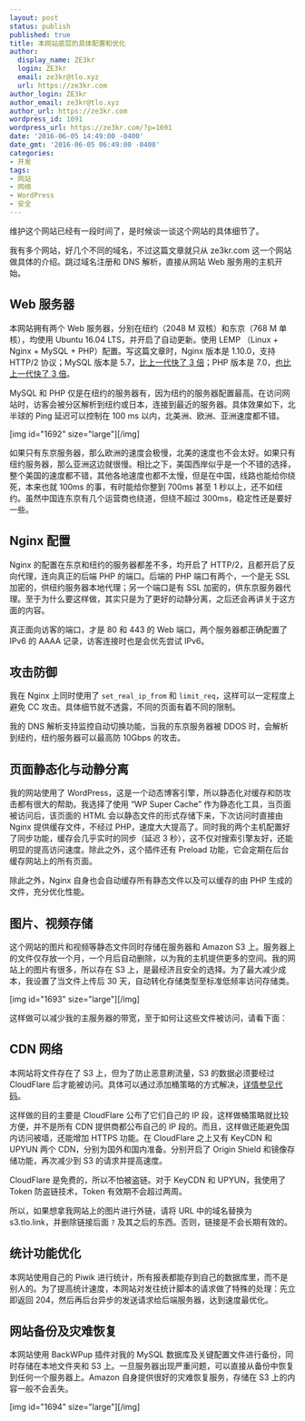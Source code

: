 ```yaml
---
layout: post
status: publish
published: true
title: 本网站底层的具体配置和优化
author:
  display_name: ZE3kr
  login: ZE3kr
  email: ze3kr@tlo.xyz
  url: https://ze3kr.com
author_login: ZE3kr
author_email: ze3kr@tlo.xyz
author_url: https://ze3kr.com
wordpress_id: 1691
wordpress_url: https://ze3kr.com/?p=1691
date: '2016-06-05 14:49:00 -0400'
date_gmt: '2016-06-05 06:49:00 -0400'
categories:
- 开发
tags:
- 网站
- 网络
- WordPress
- 安全
---
```

<p>维护这个网站已经有一段时间了，是时候谈一谈这个网站的具体细节了。</p>
<p>我有多个网站，好几个不同的域名，不过这篇文章就只从 ze3kr.com 这一个网站做具体的介绍。跳过域名注册和 DNS 解析，直接从网站 Web 服务用的主机开始。<!--more--></p>
<h2>Web 服务器</h2>
<p>本网站拥有两个 Web 服务器，分别在纽约（2048 M 双核）和东京（768 M 单核），均使用 Ubuntu 16.04 LTS，并开启了自动更新。使用 LEMP （Linux + Nginx + MySQL + PHP）配置。写这篇文章时，Nginx 版本是 1.10.0，支持 HTTP/2 协议；MySQL 版本是 5.7，<a href="https://www.mysql.com/why-mysql/benchmarks/" target="_blank">比上一代快了 3 倍</a>；PHP 版本是 7.0，<a href="https://www.zend.com/en/resources/php7_infographic" target="_blank">也比上一代快了 3 倍</a>。</p>
<p>MySQL 和 PHP 仅是在纽约的服务器有，因为纽约的服务器配置最高。在访问网站时，访客会被分区解析到纽约或日本，连接到最近的服务器。具体效果如下，北半球的 Ping 延迟可以控制在 100 ms 以内，北美洲、欧洲、亚洲速度都不错。</p>
<p>[img id="1692" size="large"][/img]</p>
<p>如果只有东京服务器，那么欧洲的速度会极慢，北美的速度也不会太好。如果只有纽约服务器，那么亚洲这边就很慢。相比之下，美国西岸似乎是一个不错的选择，整个美国的速度都不错，其他各地速度也都不太慢，但是在中国，线路也能给你绕死，本来也就 100ms 的事，有时能给你整到 700ms 甚至 1 秒以上，还不如纽约。虽然中国连东京有几个运营商也绕道，但绕不超过 300ms，稳定性还是要好一些。</p>
<h2>Nginx 配置</h2>
<p>Nginx 的配置在东京和纽约的服务器都差不多，均开启了 HTTP/2，且都开启了反向代理，连向真正的后端 PHP 的端口。后端的 PHP 端口有两个，一个是无 SSL 加密的，供纽约服务器本地代理；另一个端口是有 SSL 加密的，供东京服务器代理。至于为什么要这样做，其实只是为了更好的动静分离，之后还会再讲关于这方面的内容。</p>
<p>真正面向访客的端口，才是 80 和 443 的 Web 端口，两个服务器都正确配置了 IPv6 的 AAAA 记录，访客连接时也是会优先尝试 IPv6。</p>
<h2>攻击防御</h2>
<p>我在 Nginx 上同时使用了 <code>set_real_ip_from</code> 和 <code>limit_req</code>，这样可以一定程度上避免 CC 攻击。具体细节就不透露，不同的页面有着不同的限制。</p>
<p>我的 DNS 解析支持监控自动切换功能，当我的东京服务器被 DDOS 时，会解析到纽约，纽约服务器可以最高防 10Gbps 的攻击。</p>
<h2>页面静态化与动静分离</h2>
<p>我的网站使用了 WordPress，这是一个动态博客引擎，所以静态化对缓存和防攻击都有很大的帮助。我选择了使用 “WP Super Cache” 作为静态化工具，当页面被访问后，该页面的 HTML 会以静态文件的形式存储下来，下次访问时直接由 Nginx 提供缓存文件，不经过 PHP，速度大大提高了。同时我的两个主机配置好了同步功能，缓存会几乎实时的同步（延迟 3 秒），这不仅对搜索引擎友好，还能明显的提高访问速度。除此之外，这个插件还有 Preload 功能，它会定期在后台缓存网站上的所有页面。</p>
<p>除此之外，Nginx 自身也会自动缓存所有静态文件以及可以缓存的由 PHP 生成的文件，充分优化性能。</p>
<h2>图片、视频存储</h2>
<p>这个网站的图片和视频等静态文件同时存储在服务器和 Amazon S3 上。服务器上的文件仅存放一个月，一个月后自动删除，以为我的主机提供更多的空间。我的网站上的图片有很多，所以存在 S3 上，是最经济且安全的选择。为了最大减少成本，我设置了当文件上传后 30 天，自动转化存储类型至<label class="lifecycle-rule-modal-checkbox-label" for="goldilocks-checkbox">标准低频率访问存储类。</label></p>
<p>[img id="1693" size="large"][/img]</p>
<p>这样做可以减少我的主服务器的带宽，至于如何让这些文件被访问，请看下面：</p>
<h2>CDN 网络</h2>
<p>本网站将文件存在了 S3 上，但为了防止恶意刷流量，S3 的数据必须要经过 CloudFlare 后才能被访问。具体可以通过添加桶策略的方式解决，<a href="https://git.tlo.xyz/ZE3kr/ZE3kr.com/snippets/5" target="_blank">详情参见代码</a>。</p>
<p>这样做的目的主要是 CloudFlare 公布了它们自己的 IP 段，这样做桶策略就比较方便，并不是所有 CDN 提供商都公布自己的 IP 段的。而且，这样做还能避免国内访问被墙，还能增加 HTTPS 功能。在 CloudFlare 之上又有 KeyCDN 和 UPYUN 两个 CDN，分别为国外和国内准备。分别开启了 Origin Shield 和镜像存储功能，再次减少到 S3 的请求并提高速度。</p>
<p>CloudFlare 是免费的，所以不怕被盗链。对于 KeyCDN 和 UPYUN，我使用了 Token 防盗链技术，Token 有效期不会超过两周。</p>
<p>所以，如果想拿我网站上的图片进行外链，请将 URL 中的域名替换为 s3.tlo.link，并删除链接后面 <code>?</code> 及其之后的东西。否则，链接是不会长期有效的。</p>
<h2>统计功能优化</h2>
<p>本网站使用自己的 Piwik 进行统计，所有报表都能存到自己的数据库里，而不是别人的。为了提高统计速度，本网站对发往统计脚本的请求做了特殊的处理：先立即返回 204，然后再后台异步的发送请求给后端服务器，达到速度最优化。</p>
<h2>网站备份及灾难恢复</h2>
<p>本网站使用 BackWPup 插件对我的 MySQL 数据库及关键配置文件进行备份，同时存储在本地文件夹和 S3 上。一旦服务器出现严重问题，可以直接从备份中恢复到任何一个服务器上。Amazon 自身提供很好的灾难恢复服务，存储在 S3 上的内容一般不会丢失。</p>
<p>[img id="1694" size="large"][/img]</p>
